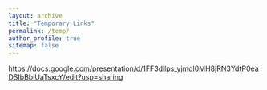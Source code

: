 ```yaml
---
layout: archive
title: "Temporary Links"
permalink: /temp/
author_profile: true
sitemap: false
---
```


https://docs.google.com/presentation/d/1FF3dllps_yjmdl0MH8jRN3YdtP0eaDSIbBbiUaTsxcY/edit?usp=sharing

